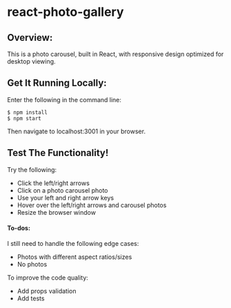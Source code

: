 # react-photo-gallery

## Overview:

This is a photo carousel, built in React, with responsive design optimized for desktop viewing.

## Get It Running Locally:

Enter the following in the command line:

```console
$ npm install
$ npm start
```

Then navigate to localhost:3001 in your browser.

## Test The Functionality!

Try the following:

- Click the left/right arrows
- Click on a photo carousel photo
- Use your left and right arrow keys
- Hover over the left/right arrows and carousel photos
- Resize the browser window

#### To-dos:

I still need to handle the following edge cases:
- Photos with different aspect ratios/sizes
- No photos

To improve the code quality:
- Add props validation
- Add tests